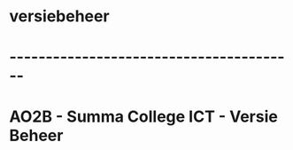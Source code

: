 # versiebeheer
# ----------------------------------------
# AO2B - Summa College ICT - Versie Beheer
